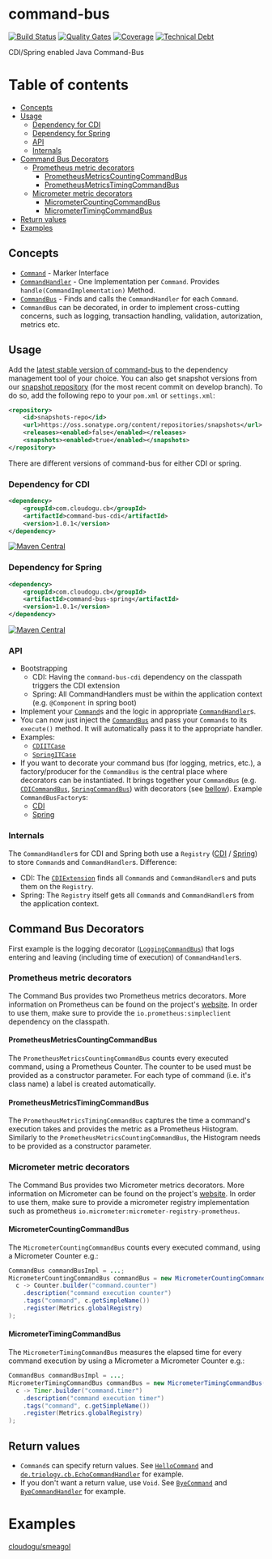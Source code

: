 # command-bus
[![Build Status](https://oss.cloudogu.com/jenkins/buildStatus/icon?job=cloudogu-github/command-bus/master)](https://oss.cloudogu.com/jenkins/blue/organizations/jenkins/cloudogu-github%2Fcommand-bus/branches/)
[![Quality Gates](https://sonarcloud.io/api/project_badges/measure?project=com.cloudogu.cb%3Acommand-bus-parent&metric=alert_status)](https://sonarcloud.io/dashboard?id=com.cloudogu.cb%3Acommand-bus-parent)
[![Coverage](https://sonarcloud.io/api/project_badges/measure?project=com.cloudogu.cb%3Acommand-bus-parent&metric=coverage)](https://sonarcloud.io/dashboard?id=com.cloudogu.cb%3Acommand-bus-parent)
[![Technical Debt](https://sonarcloud.io/api/project_badges/measure?project=com.cloudogu.cb%3Acommand-bus-parent&metric=sqale_index)](https://sonarcloud.io/dashboard?id=com.cloudogu.cb%3Acommand-bus-parent)

CDI/Spring enabled Java Command-Bus

# Table of contents
<!-- Update with `doctoc --notitle README.md`. See https://github.com/thlorenz/doctoc -->
<!-- START doctoc generated TOC please keep comment here to allow auto update -->
<!-- DON'T EDIT THIS SECTION, INSTEAD RE-RUN doctoc TO UPDATE -->


  - [Concepts](#concepts)
  - [Usage](#usage)
    - [Dependency for CDI](#dependency-for-cdi)
    - [Dependency for Spring](#dependency-for-spring)
    - [API](#api)
    - [Internals](#internals)
  - [Command Bus Decorators](#command-bus-decorators)
    - [Prometheus metric decorators](#prometheus-metric-decorators)
      - [PrometheusMetricsCountingCommandBus](#prometheusmetricscountingcommandbus)
      - [PrometheusMetricsTimingCommandBus](#prometheusmetricstimingcommandbus)
    - [Micrometer metric decorators](#micrometer-metric-decorators)
      - [MicrometerCountingCommandBus](#micrometercountingcommandbus)
      - [MicrometerTimingCommandBus](#micrometertimingcommandbus)
  - [Return values](#return-values)
- [Examples](#examples)

<!-- END doctoc generated TOC please keep comment here to allow auto update -->

## Concepts

* [`Command`](command-bus-core/src/main/java/de/triology/cb/Command.java) - Marker Interface
* [`CommandHandler`](command-bus-core/src/main/java/de/triology/cb/CommandHandler.java) - One Implementation per `Command`. Provides `handle(CommandImplementation)` Method.
* [`CommandBus`](command-bus-core/src/main/java/de/triology/cb/CommandBus.java) - Finds and calls the `CommandHandler` for each `Command`.
* `CommandBus` can be decorated, in order to implement cross-cutting concerns, such as logging, transaction handling, validation, autorization, metrics etc.

## Usage

Add the [latest stable version of command-bus](http://search.maven.org/#search|gav|1|g%3A%22com.cloudogu.cb%22%20AND%20a%3A%22command-bus-cdi%22) to the dependency management tool of your choice.
You can also get snapshot versions from our [snapshot repository](https://oss.sonatype.org/content/repositories/snapshots/com/cloudogu/cb/) (for the most recent commit on develop branch).
To do so, add the following repo to your `pom.xml` or `settings.xml`:
```xml
<repository>
    <id>snapshots-repo</id>
    <url>https://oss.sonatype.org/content/repositories/snapshots</url>
    <releases><enabled>false</enabled></releases>
    <snapshots><enabled>true</enabled></snapshots>
</repository>
```

There are different versions of command-bus for either CDI or spring.

### Dependency for CDI

```XML
<dependency>
    <groupId>com.cloudogu.cb</groupId>
    <artifactId>command-bus-cdi</artifactId>
    <version>1.0.1</version>
</dependency>
```

[![Maven Central](https://img.shields.io/maven-central/v/com.cloudogu.cb/command-bus-cdi.svg)](https://search.maven.org/#search%7Cga%7C1%7Cg%3A%22com.cloudogu.cb%22%20AND%20a%3A%22command-bus-cdi%22)


### Dependency for Spring

```XML
<dependency>
    <groupId>com.cloudogu.cb</groupId>
    <artifactId>command-bus-spring</artifactId>
    <version>1.0.1</version>
</dependency>
```

[![Maven Central](https://img.shields.io/maven-central/v/com.cloudogu.cb/command-bus-spring.svg)](https://search.maven.org/#search%7Cga%7C1%7Cg%3A%22com.cloudogu.cb%22%20AND%20a%3A%22command-bus-spring%22)

### API

* Bootstrapping
  * CDI: Having the `command-bus-cdi` dependency on the classpath triggers the CDI extension
  * Spring: All CommandHandlers must be within the application context (e.g. `@Component` in spring boot)
* Implement your [`Command`](command-bus-core/src/main/java/de/triology/cb/Command.java)s and the logic in appropriate 
  [`CommandHandler`](command-bus-core/src/main/java/de/triology/cb/CommandHandler.java)s. 
* You can now just inject the [`CommandBus`](command-bus-core/src/main/java/de/triology/cb/CommandBus.java) and pass your
 `Commands` to its `execute()` method. It will automatically pass it to the appropriate handler.
* Examples:
  * [`CDIITCase`](command-bus-cdi/src/test/java/de/triology/cb/cdi/CDIITCase.java)
  * [`SpringITCase`](command-bus-spring/src/test/java/de/triology/cb/spring/SpringITCase.java)
* If you want to decorate your command bus (for logging, metrics, etc.), a factory/producer for the `CommandBus` is the
  central place where decorators can be instantiated.
  It brings together your `CommandBus` (e.g. [`CDICommandBus`](command-bus-cdi/src/main/java/de/triology/cb/cdi/CDICommandBus.java),
  [`SpringCommandBus`](command-bus-spring/src/main/java/de/triology/cb/spring/SpringCommandBus.java)) with decorators 
  (see [bellow](#command-bus-decorators)).
  Example `CommandBusFactory`s:
  * [CDI](command-bus-cdi/src/test/java/de/triology/cb/cdi/CommandBusFactory.java)
  * [Spring](command-bus-spring/src/test/java/de/triology/cb/spring/CommandBusFactory.java)
   
### Internals
  
The `CommandHandler`s for CDI and Spring both use a `Registry` ([CDI](command-bus-cdi/src/main/java/de/triology/cb/cdi/Registry.java) / 
[Spring](command-bus-spring/src/main/java/de/triology/cb/spring/Registry.java)) to store `Command`s and 
`CommandHandler`s. Difference:
* CDI: The [`CDIExtension`](command-bus-cdi/src/main/java/de/triology/cb/cdi/CDIExtension.java) finds all `Command`s 
    and `CommandHandler`s and puts them on the `Registry`.
* Spring: The `Registry` itself gets all `Command`s and `CommandHandler`s from the application context.

## Command Bus Decorators

First example is the logging decorator ([`LoggingCommandBus`](command-bus-core/src/main/java/de/triology/cb/decorator/LoggingCommandBus.java)) that logs entering and leaving (including time of execution) of `CommandHandler`s.

### Prometheus metric decorators
The Command Bus provides two Prometheus metrics decorators. More information on Prometheus can be found on the
project's [website](https://prometheus.io).
In order to use them, make sure to provide the `io.prometheus:simpleclient` dependency on the classpath.

#### PrometheusMetricsCountingCommandBus
The `PrometheusMetricsCountingCommandBus` counts every executed command, using a Prometheus Counter. 
The counter to be used must be provided as a constructor parameter. For each type of command (i.e. it's class name) a 
label is created automatically.

#### PrometheusMetricsTimingCommandBus
The `PrometheusMetricsTimingCommandBus` captures the time a command's execution takes and provides the metric as a 
Prometheus Histogram. Similarly to the `PrometheusMetricsCountingCommandBus`, the Histogram needs to be provided as a 
constructor parameter.

### Micrometer metric decorators
The Command Bus provides two Micrometer metrics decorators. More information on Micrometer can be found on the
project's [website](https://micrometer.io).
In order to use them, make sure to provide a micrometer registry implementation such as prometheus `io.micrometer:micrometer-registry-prometheus`.

#### MicrometerCountingCommandBus

The `MicrometerCountingCommandBus` counts every executed command, using a Micrometer Counter e.g.:

```java
CommandBus commandBusImpl = ...;
MicrometerCountingCommandBus commandBus = new MicrometerCountingCommandBus(commandBusImpl, 
  c -> Counter.builder("command.counter")
    .description("command execution counter")
    .tags("command", c.getSimpleName())
    .register(Metrics.globalRegistry)
);
```

#### MicrometerTimingCommandBus

The `MicrometerTimingCommandBus` measures the elapsed time for every command execution by using a Micrometer a Micrometer Counter e.g.:

```java
CommandBus commandBusImpl = ...;
MicrometerTimingCommandBus commandBus = new MicrometerTimingCommandBus(commandBusImpl, 
  c -> Timer.builder("command.timer")
    .description("command execution timer")
    .tags("command", c.getSimpleName())
    .register(Metrics.globalRegistry)
);
```

## Return values

* `Command`s can specify return values. See [`HelloCommand`](command-bus-core/src/test/java/de/triology/cb/HelloCommand.java) and  [`de.triology.cb.EchoCommandHandler`](command-bus-core/src/test/java/de/triology/cb/HelloCommandHandler.java) for example.
* If you don't want a return value, use `Void`. See [`ByeCommand`](command-bus-core/src/test/java/de/triology/cb/ByeCommand.java) and  [`ByeCommandHandler`](command-bus-core/src/test/java/de/triology/cb/ByeCommandHandler.java) for example.

# Examples

[cloudogu/smeagol](https://github.com/cloudogu/smeagol)
